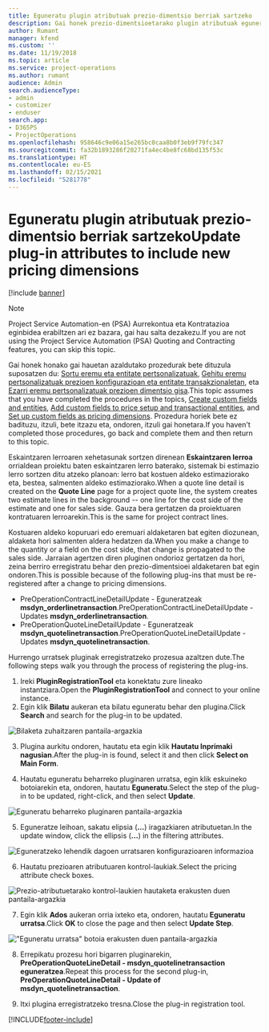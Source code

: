 ```yaml
---
title: Eguneratu plugin atributuak prezio-dimentsio berriak sartzeko
description: Gai honek prezio-dimentsioetarako plugin atributuak eguneratzeko informazioa eskaintzen du.
author: Rumant
manager: kfend
ms.custom: ''
ms.date: 11/19/2018
ms.topic: article
ms.service: project-operations
ms.author: rumant
audience: Admin
search.audienceType:
- admin
- customizer
- enduser
search.app:
- D365PS
- ProjectOperations
ms.openlocfilehash: 958646c9e06a15e265bc0caa8b0f3eb9f79fc347
ms.sourcegitcommit: fa32b1893286f20271fa4ec4be8fc68bd135f53c
ms.translationtype: HT
ms.contentlocale: eu-ES
ms.lasthandoff: 02/15/2021
ms.locfileid: "5281778"
---
```

# <a name="update-plug-in-attributes-to-include-new-pricing-dimensions"></a><span data-ttu-id="f9999-103">Eguneratu plugin atributuak prezio-dimentsio berriak sartzeko</span><span class="sxs-lookup"><span data-stu-id="f9999-103">Update plug-in attributes to include new pricing dimensions</span></span>

[!include [banner](../includes/psa-now-project-operations.md)]

> [!NOTE]
> <span data-ttu-id="f9999-104">Project Service Automation-en (PSA) Aurrekontua eta Kontratazioa eginbidea erabiltzen ari ez bazara, gai hau salta dezakezu.</span><span class="sxs-lookup"><span data-stu-id="f9999-104">If you are not using the Project Service Automation (PSA) Quoting and Contracting features, you can skip this topic.</span></span>

<span data-ttu-id="f9999-105">Gai honek honako gai hauetan azaldutako prozedurak bete dituzula suposatzen du: [Sortu eremu eta entitate pertsonalizatuak](create-custom-fields-entities.md), [Gehitu eremu pertsonalizatuak prezioen konfigurazioan eta entitate transakzionaletan](field-references.md), eta [Ezarri eremu pertsonalizatuak prezioen dimentsio gisa](set-up-pricing-dimensions.md).</span><span class="sxs-lookup"><span data-stu-id="f9999-105">This topic assumes that you have completed the procedures in the topics, [Create custom fields and entities](create-custom-fields-entities.md), [Add custom fields to price setup and transactional entities](field-references.md), and [Set up custom fields as pricing dimensions](set-up-pricing-dimensions.md).</span></span> <span data-ttu-id="f9999-106">Prozedura horiek bete ez badituzu, itzuli, bete itzazu eta, ondoren, itzuli gai honetara.</span><span class="sxs-lookup"><span data-stu-id="f9999-106">If you haven't completed those procedures, go back and complete them and then return to this topic.</span></span>

<span data-ttu-id="f9999-107">Eskaintzaren lerroaren xehetasunak sortzen direnean **Eskaintzaren lerroa** orrialdean proiektu baten eskaintzaren lerro baterako, sistemak bi estimazio lerro sortzen ditu atzeko planoan: lerro bat kostuen aldeko estimaziorako eta, bestea, salmenten aldeko estimaziorako.</span><span class="sxs-lookup"><span data-stu-id="f9999-107">When a quote line detail is created on the **Quote Line** page for a project quote line, the system creates two estimate lines in the background -- one line for the cost side of the estimate and one for sales side.</span></span> <span data-ttu-id="f9999-108">Gauza bera gertatzen da proiektuaren kontratuaren lerroarekin.</span><span class="sxs-lookup"><span data-stu-id="f9999-108">This is the same  for project contract lines.</span></span>

<span data-ttu-id="f9999-109">Kostuaren aldeko kopuruari edo eremuari aldaketaren bat egiten diozunean, aldaketa hori salmenten aldera hedatzen da.</span><span class="sxs-lookup"><span data-stu-id="f9999-109">When you make a change to the quantity or a field on the cost side, that change is propagated to the sales side.</span></span> <span data-ttu-id="f9999-110">Jarraian agertzen diren pluginen ondorioz gertatzen da hori, zeina berriro erregistratu behar den prezio-dimentsioei aldaketaren bat egin ondoren.</span><span class="sxs-lookup"><span data-stu-id="f9999-110">This is possible because of the following plug-ins that must be re-registered after a change to pricing dimensions.</span></span>

- <span data-ttu-id="f9999-111">PreOperationContractLineDetailUpdate - Eguneratzeak **msdyn_orderlinetransaction**.</span><span class="sxs-lookup"><span data-stu-id="f9999-111">PreOperationContractLineDetailUpdate - Updates **msdyn_orderlinetransaction**.</span></span>
- <span data-ttu-id="f9999-112">PreOperationQuoteLineDetailUpdate - Eguneratzeak **msdyn_quotelinetransaction**.</span><span class="sxs-lookup"><span data-stu-id="f9999-112">PreOperationQuoteLineDetailUpdate - Updates **msdyn_quotelinetransaction**.</span></span>

<span data-ttu-id="f9999-113">Hurrengo urratsek pluginak erregistratzeko prozesua azaltzen dute.</span><span class="sxs-lookup"><span data-stu-id="f9999-113">The following steps walk you through the process of registering the plug-ins.</span></span>

1. <span data-ttu-id="f9999-114">Ireki **PluginRegistrationTool** eta konektatu zure lineako instantziara.</span><span class="sxs-lookup"><span data-stu-id="f9999-114">Open the **PluginRegistrationTool** and connect to your online instance.</span></span>
2. <span data-ttu-id="f9999-115">Egin klik **Bilatu** aukeran eta bilatu eguneratu behar den plugina.</span><span class="sxs-lookup"><span data-stu-id="f9999-115">Click **Search** and search for the plug-in to be updated.</span></span>

 ![Bilaketa zuhaitzaren pantaila-argazkia](media/PRT-1.png)

3. <span data-ttu-id="f9999-117">Plugina aurkitu ondoren, hautatu eta egin klik **Hautatu Inprimaki nagusian**.</span><span class="sxs-lookup"><span data-stu-id="f9999-117">After the plug-in is found, select it and then click **Select on Main Form**.</span></span>

4. <span data-ttu-id="f9999-118">Hautatu eguneratu beharreko pluginaren urratsa, egin klik eskuineko botoiarekin eta, ondoren, hautatu **Eguneratu**.</span><span class="sxs-lookup"><span data-stu-id="f9999-118">Select the step of the plug-in to be updated, right-click, and then select **Update**.</span></span>

 ![Eguneratu beharreko pluginaren pantaila-argazkia](media/PRT-2.png)
 
5. <span data-ttu-id="f9999-120">Eguneratze leihoan, sakatu elipsia (**...**) iragazkiaren atributuetan.</span><span class="sxs-lookup"><span data-stu-id="f9999-120">In the update window, click the ellipsis (**...**) in the filtering attributes.</span></span>

 ![Eguneratzeko lehendik dagoen urratsaren konfigurazioaren informazioa](media/PRT-3.png)
 
6. <span data-ttu-id="f9999-122">Hautatu prezioaren atributuaren kontrol-laukiak.</span><span class="sxs-lookup"><span data-stu-id="f9999-122">Select the pricing attribute check boxes.</span></span>

 ![Prezio-atributuetarako kontrol-laukien hautaketa erakusten duen pantaila-argazkia](media/PRT-4.png)

7. <span data-ttu-id="f9999-124">Egin klik **Ados** aukeran orria ixteko eta, ondoren, hautatu **Eguneratu urratsa**.</span><span class="sxs-lookup"><span data-stu-id="f9999-124">Click **OK** to close the page and then select **Update Step**.</span></span>

 !["Eguneratu urratsa" botoia erakusten duen pantaila-argazkia](media/PRT-5.png)
 
8. <span data-ttu-id="f9999-126">Errepikatu prozesu hori bigarren pluginarekin, **PreOperationQuoteLineDetail - msdyn_quotelinetransaction eguneratzea**.</span><span class="sxs-lookup"><span data-stu-id="f9999-126">Repeat this process for the second plug-in, **PreOperationQuoteLineDetail - Update of msdyn_quotelinetransaction**.</span></span>

9. <span data-ttu-id="f9999-127">Itxi plugina erregistratzeko tresna.</span><span class="sxs-lookup"><span data-stu-id="f9999-127">Close the plug-in registration tool.</span></span>



[!INCLUDE[footer-include](../includes/footer-banner.md)]